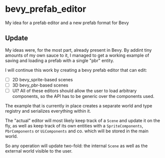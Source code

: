 # bevy_prefab_editor
My idea for a prefab editor and a new prefab format for Bevy

## Update

My ideas were, for the most part, already present in Bevy.  By addint tiny amounts
of my own sauce to it, I managed to get a working example of saving and loading a
prefab with a single "pbr" entity.

I will continue this work by creating a bevy prefab editor that can edit:
- [ ] 2D bevy_sprite-based scenes
- [ ] 3D bevy_pbr-based scenes
- [ ] UI?
All of these editors should allow the user to load arbitrary components, so the API
has to be generic over the components used.

The example that is currently in place creates a separate world and type registry
and serializes everything within it.

The "actual" editor will most likely keep track of a `Scene` and update it on the
fly, as well as keep track of its own entities with a `SpriteComponents`,
`PbrComponents` or `UiComponents` and co. which will be stored in the main world.

So any operation will update two-fold: the internal `Scene` as well as the external
world visible to the user.
